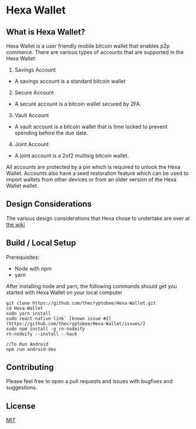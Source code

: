 # Hexa Wallet

## What is Hexa Wallet?

Hexa Wallet is a user friendly mobile bitcoin wallet that enables p2p commerce. There are various types of accounts that are supported in the Hexa Wallet:

1.  Savings Account

- A savings account is a standard bitcoin wallet

2.  Secure Account

- A secure account is a bitcoin wallet secured by 2FA.

3.  Vault Account

- A vault account is a bitcoin wallet that is time locked to prevent spending before the due date.

4.  Joint Account

- A joint account is a 2of2 multisig bitcoin wallet.

All accounts are protected by a pin which is required to unlock the Hexa Wallet. Accounts also have a seed restoration feature which can be used to import wallets from other devices or from an older version of the Hexa Wallet wallet.

## Design Considerations

The various design considerations that Hexa chose to undertake are over at [the wiki](https://github.com/thecryptobee/Hexa-Wallet/wiki/Design-Considerations)

## Build / Local Setup

Prerequisites:

- Node with npm
- yarn

After installing node and yarn, the following commands should get you started with Hexa Wallet on your local computer

```
git clone https://github.com/thecryptobee/Hexa-Wallet.git
cd Hexa-Wallet
sudo yarn install
sudo react-native link` [known issue #2](https://github.com/thecryptobee/Hexa-Wallet/issues/2
sudo npm install -g rn-nodeify
rn-nodeify --install --hack

//To Run Android
npm run android-dev

```

## Contributing

Please feel free to open a pull requests and issues with bugfixes and suggestions.

## License

[MIT](LICENSE)
